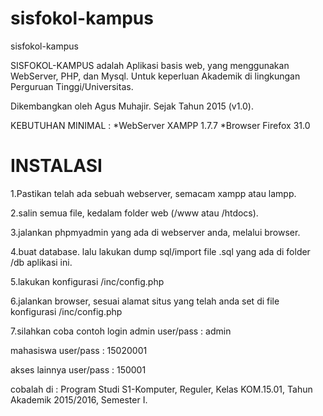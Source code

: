 # sisfokol-kampus
sisfokol-kampus

SISFOKOL-KAMPUS adalah Aplikasi basis web, yang menggunakan WebServer, PHP, dan Mysql. 
Untuk keperluan Akademik di lingkungan Perguruan Tinggi/Universitas. 

Dikembangkan oleh Agus Muhajir. Sejak Tahun 2015 (v1.0).






KEBUTUHAN MINIMAL :
*WebServer XAMPP 1.7.7
*Browser Firefox 31.0




INSTALASI
=========

1.Pastikan telah ada sebuah webserver, semacam xampp atau lampp.

2.salin semua file, kedalam folder web (/www atau /htdocs).

3.jalankan phpmyadmin yang ada di webserver anda, melalui browser.

4.buat database. lalu lakukan dump sql/import file .sql yang ada di folder /db aplikasi ini.

5.lakukan konfigurasi /inc/config.php

6.jalankan browser, sesuai alamat situs yang telah anda set di file konfigurasi /inc/config.php

7.silahkan coba contoh login 
admin
user/pass : admin

mahasiswa
user/pass : 15020001

akses lainnya
user/pass : 150001



cobalah di :
Program Studi S1-Komputer, Reguler, Kelas KOM.15.01, Tahun Akademik 2015/2016, Semester I.

